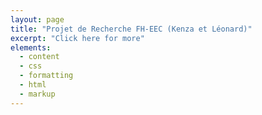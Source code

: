 ```yaml
---
layout: page
title: "Projet de Recherche FH-EEC (Kenza et Léonard)"
excerpt: "Click here for more"
elements:
  - content
  - css
  - formatting
  - html
  - markup  
---
```


<object data="../FH-EEC.pdf" width="1000" height="1000" type='application/pdf'></object>
